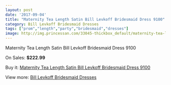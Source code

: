 ```yaml
---
layout: post
date: '2017-09-04'
title: "Maternity Tea Length Satin Bill Levkoff Bridesmaid Dress 9100"
category: Bill Levkoff Bridesmaid Dresses
tags: ["prom","length","party","bridesmaid","dresses"]
image: http://img.princessan.com/33045-thickbox_default/maternity-tea-length-satin-bill-levkoff-bridesmaid-dress-9100.jpg
---
```

Maternity Tea Length Satin Bill Levkoff Bridesmaid Dress 9100

On Sales: **$222.99**
<a href="https://www.princessan.com/en/15303-maternity-tea-length-satin-bill-levkoff-bridesmaid-dress-9100.html"><amp-img layout="responsive" width="600" height="600" src="//img.princessan.com/33045-thickbox_default/maternity-tea-length-satin-bill-levkoff-bridesmaid-dress-9100.jpg" alt="Maternity Tea Length Satin Bill Levkoff Bridesmaid Dress 9100 0" /></a>

Buy it: [Maternity Tea Length Satin Bill Levkoff Bridesmaid Dress 9100](https://www.princessan.com/en/15303-maternity-tea-length-satin-bill-levkoff-bridesmaid-dress-9100.html "Maternity Tea Length Satin Bill Levkoff Bridesmaid Dress 9100")

View more: [Bill Levkoff Bridesmaid Dresses](https://www.princessan.com/en/110- "Bill Levkoff Bridesmaid Dresses")